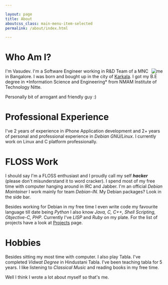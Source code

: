 ```yaml
---

layout: page
title: About
aboutcss_class: main-menu-item-selected
permalink: /about/index.html

---
```


Who Am I?
==========
<image src="/images/vasudev.png" alt="me" align="right"/>
I'm Vasudev. I'm a Software Engineer working in R&D Team of a MNC in Bangalore. I was born and bought
up in the city of <a href="https://en.wikipedia.org/wiki/Karkala">Karkala</a>. I got my B.E degree
in *Information Science and Engineering*  from NMAM Institute of Technology Nitte.

Personally bit of arrogant and friendly guy :)

Professional Experience
==========

I've 2 years of experience in iPhone Application development and 2+ years of personal and professional 
experience in *Debian GNU/Linux*. I currently work on Linux and C platform professionally. 

FLOSS Work
==========

I should say I'm a FLOSS enthusiast and I proudly call my self ***hacker*** (please don't misunderstand it
to word cracker). I spend most of my free time with computer hanging around in IRC and Jabber. I'm an official
*Debian Maintainer* I work mainly for team *Debian-IN*. My Debian packages? Look in the side bar.

Besides working for Debian in my free time I even write code my favourite language till date being *Python* I
also know *Java, C, C++, Shell Scripting, Objective-C, PHP*. Currently I've *LISP* and *Ruby* on my plate. For
the list of projects have a look at <a href="/projects">Projects</a> page.

Hobbies
==========

Besides sitting my most time with computer. I also play Tabla. I've completed *Vidwat Degree* in Hindustani Tabla.
I've been teaching tabla for 5 years. I like listening to *Classical Music* and reading books in my free time.

Well I think I wrote a lot about myself so that's me.

